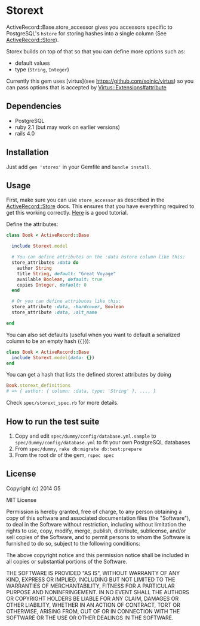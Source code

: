 # Storext

ActiveRecord::Base.store_accessor gives you accessors specific to
PostgreSQL's `hstore` for storing hashes into a single column
(See [ActiveRecord::Store][active_record_store]).

Storex builds on top of that so that you can define more options such as:
* default values
* type (`String`, `Integer`)

Currently this gem uses [virtus](see https://github.com/solnic/virtus)
so you can pass options that is accepted by [Virtus::Extensions#attribute](https://github.com/solnic/virtus#using-virtus-with-classes)

## Dependencies
  * PostgreSQL
  * ruby 2.1 (but may work on earlier versions)
  * rails 4.0

## Installation

Just add `gem 'storex'` in your Gemfile and `bundle install`.

## Usage

First, make sure you can use `store_accessor` as described in the [ActiveRecord::Store][active_record_store] docs. This ensures that you have everything required to get this working correctly. [Here](https://mikecoutermarsh.com/using-hstore-with-rails-4/) is a good tutorial.

Define the attributes:

```ruby
class Book < ActiveRecord::Base

  include Storext.model

  # You can define attributes on the :data hstore column like this:
  store_attributes :data do
    author String
    title String, default: "Great Voyage"
    available Boolean, default: true
    copies Integer, default: 0
  end

  # Or you can define attributes like this:
  store_attribute :data, :hardcover, Boolean
  store_attribute :data, :alt_name

end
```

You can also set defaults (useful when you want to default a serialized column to be an empty hash (`{}`)):

```ruby
class Book < ActiveRecord::Base
  include Storext.model(data: {})
end
```

You can get a hash that lists the defined storext attributes by doing

```ruby
Book.storext_definitions
# => { author: { column: :data, type: 'String' }, ..., }
```

Check `spec/storext_spec.rb` for more details.

## How to run the test suite

1. Copy and edit `spec/dummy/config/database.yml.sample` to `spec/dummy/config/database.yml` to fit your own PostgreSQL databases
2. From `spec/dummy`, `rake db:migrate db:test:prepare`
2. From the root dir of the gem, `rspec spec`

## License

Copyright (c) 2014 G5

MIT License

Permission is hereby granted, free of charge, to any person obtaining a copy of this software and associated documentation files (the "Software"), to deal in the Software without restriction, including without limitation the rights to use, copy, modify, merge, publish, distribute, sublicense, and/or sell copies of the Software, and to permit persons to whom the Software is furnished to do so, subject to the following conditions:

The above copyright notice and this permission notice shall be included in all copies or substantial portions of the Software.

THE SOFTWARE IS PROVIDED "AS IS", WITHOUT WARRANTY OF ANY KIND, EXPRESS OR IMPLIED, INCLUDING BUT NOT LIMITED TO THE WARRANTIES OF MERCHANTABILITY, FITNESS FOR A PARTICULAR PURPOSE AND NONINFRINGEMENT. IN NO EVENT SHALL THE AUTHORS OR COPYRIGHT HOLDERS BE LIABLE FOR ANY CLAIM, DAMAGES OR OTHER LIABILITY, WHETHER IN AN ACTION OF CONTRACT, TORT OR OTHERWISE, ARISING FROM, OUT OF OR IN CONNECTION WITH THE SOFTWARE OR THE USE OR OTHER DEALINGS IN THE SOFTWARE.

  [active_record_store]: http://api.rubyonrails.org/classes/ActiveRecord/Store.html
